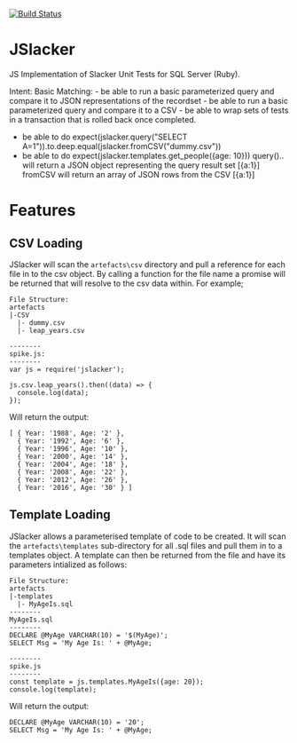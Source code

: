 [![Build Status](https://travis-ci.org/tarrnobi/jslacker.svg?branch=master)](https://travis-ci.org/tarrnobi/jslacker)

# JSlacker
JS Implementation of Slacker Unit Tests for SQL Server (Ruby).


Intent:
  Basic Matching:
    - be able to run a basic parameterized query and compare it to JSON representations of the recordset
    - be able to run a basic parameterized query and compare it to a CSV
    - be able to wrap sets of tests in a transaction that is rolled back once completed.
  - be able to do expect(jslacker.query("SELECT A=1")).to.deep.equal(jslacker.fromCSV("dummy.csv"))
  - be able to do expect(jslacker.templates.get_people({age: 10}))
query().. will return a JSON object representing the query result set
[{a:1}]
fromCSV will return an array of JSON rows from the CSV
[{a:1}]

# Features
## CSV Loading
JSlacker will scan the `artefacts\csv` directory and pull a reference for each file in to the csv object. By calling a function for the file name a promise will be returned that will resolve to the csv data within. For example;

```
File Structure:
artefacts
|-CSV
  |- dummy.csv
  |- leap_years.csv

--------
spike.js:
--------
var js = require('jslacker');

js.csv.leap_years().then((data) => {
  console.log(data);
});
```
Will return the output:
```
[ { Year: '1988', Age: '2' },
  { Year: '1992', Age: '6' },
  { Year: '1996', Age: '10' },
  { Year: '2000', Age: '14' },
  { Year: '2004', Age: '18' },
  { Year: '2008', Age: '22' },
  { Year: '2012', Age: '26' },
  { Year: '2016', Age: '30' } ]
```

## Template Loading
JSlacker allows a parameterised template of code to be created. It will scan the `artefacts\templates` sub-directory for all .sql files and pull them in to a templates object. A template can then be returned from the file and have its parameters intialized as follows:

```
File Structure:
artefacts
|-templates
  |- MyAgeIs.sql
--------
MyAgeIs.sql
--------
DECLARE @MyAge VARCHAR(10) = '$(MyAge)';
SELECT Msg = 'My Age Is: ' + @MyAge;

--------
spike.js
--------
const template = js.templates.MyAgeIs({age: 20});
console.log(template);
```

Will return the output:
```
DECLARE @MyAge VARCHAR(10) = '20';
SELECT Msg = 'My Age Is: ' + @MyAge;
```
